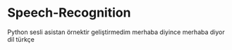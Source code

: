 # Speech-Recognition
Python sesli asistan örnektir geliştirmedim merhaba diyince merhaba diyor dil türkçe
